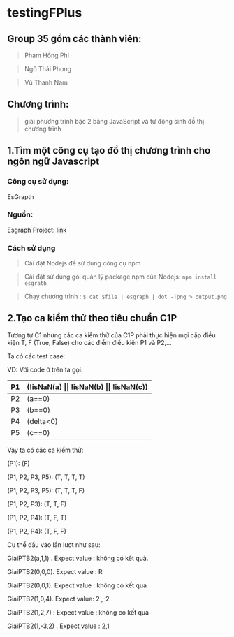 testingFPlus
============

Group 35 gồm các thành viên:
----------------------------

>   Phạm Hồng Phi

>   Ngô Thái Phong

>   Vũ Thanh Nam

Chương trình:
-------------

>   giải phương trình bậc 2 bằng JavaScript và tự động sinh đồ thị chương trình

1.Tìm một công cụ tạo đồ thị chương trình cho ngôn ngữ Javascript
-----------------------------------------------------------------

### Công cụ sử dụng:

EsGrapth

### Nguồn:

Esgraph Project: [link](<https://github.com/Swatinem/esgraph>)

### Cách sử dụng

>   Cài đặt Nodejs để sử dụng công cụ npm

>   Cài đặt sử dụng gói quản lý package npm của Nodejs: `npm install esgrath`

>   Chạy chương trình : `$ cat $file | esgraph | dot -Tpng > output.png`

2.Tạo ca kiểm thử theo tiêu chuẩn C1P
-------------------------------------

Tương tự C1 nhưng các ca kiểm thử của C1P phải thực hiện mọi cặp điều kiện T, F
(True, False) cho các điểm điều kiện P1 và P2,...

Ta có các test case:

VD: Với code ở trên ta gọi:

| P1 | (!isNaN(a) \|\| !isNaN(b) \|\| !isNaN(c)) |
|----|-------------------------------------------|
| P2 | (a==0)                                    |
| P3 | (b==0)                                    |
| P4 | (delta\<0)                                |
| P5 | (c==0)                                    |

Vậy ta có các ca kiểm thử:

(P1): (F)

(P1, P2, P3, P5): (T, T, T, T)

(P1, P2, P3, P5): (T, T, T, F)

(P1, P2, P3): (T, T, F)

(P1, P2, P4): (T, F, T)

(P1, P2, P4): (T, F, F)

Cụ thể đầu vào lần lượt như sau:

GiaiPTB2(a,1,1) . Expect value : không có kết quả.

GiaiPTB2(0,0,0). Expect value : R

GiaiPTB2(0,0,1). Expect value : không có kết quả

GiaiPTB2(1,0,4). Expect value: 2 ,-2

GiaiPTB2(1,2,7) : Expect value : không có kết quả

GiaiPTB2(1,-3,2) . Expect value : 2,1
